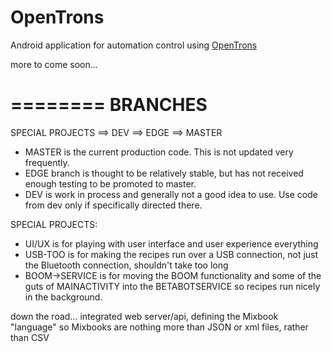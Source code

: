 OpenTrons
=========

Android application for automation control using [OpenTrons](http:www.opentrons.com)



more to come soon...

========
BRANCHES
========


SPECIAL PROJECTS ==> DEV ==> EDGE ==> MASTER


* MASTER is the current production code. This is not updated very frequently.
* EDGE branch is thought to be relatively stable, but has not received enough testing to be promoted to master.
* DEV is work in process and generally not a good idea to use. Use code from dev only if specifically directed there.


SPECIAL PROJECTS:
* UI/UX is for playing with user interface and user experience everything
* USB-TOO is for making the recipes run over a USB connection, not just the Bluetooth connection, shouldn't take too 
  long
* BOOM->SERVICE is for moving the BOOM functionality and some of the guts of MAINACTIVITY into the BETABOTSERVICE so 
  recipes run nicely in the background.
  
down the road... integrated web server/api, defining the Mixbook "language" so Mixbooks are nothing more than JSON or xml files, rather than CSV  
  
  
